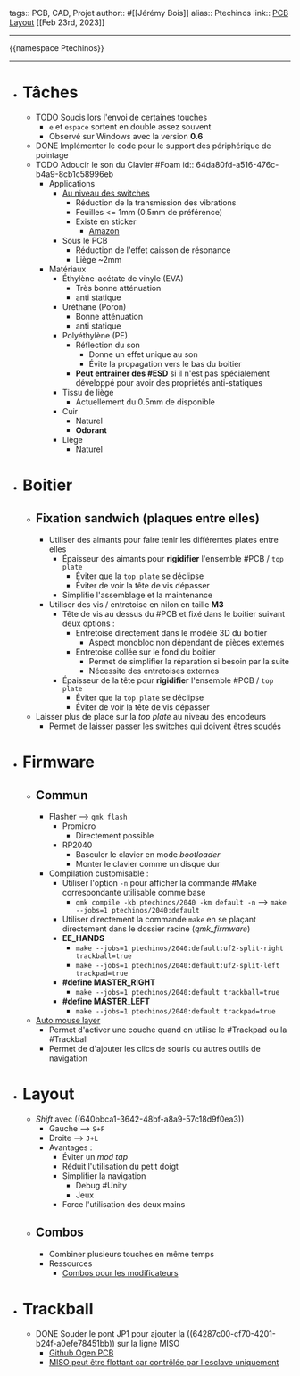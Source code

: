 tags:: PCB, CAD, Projet 
author:: #[[Jérémy Bois]]
alias:: Ptechinos
link:: [PCB](https://github.com/JeremyBois/Ptechinos) [Layout](https://github.com/JeremyBois/qmk-ptechinos)
[[Feb 23rd, 2023]]
***
{{namespace Ptechinos}}
***

- # Tâches
	- TODO Soucis lors l'envoi de certaines touches
		- `e`  et `espace` sortent en double assez souvent
		- Observé sur Windows avec la version **0.6**
	- DONE Implémenter le code pour le support des périphérique de pointage
	- TODO Adoucir le son du Clavier #Foam
	  id:: 64da80fd-a516-476c-b4a9-8cb1c58996eb
		- Applications
			- [Au niveau des switches](https://switchandclick.com/pe-foam-mod/)
				- Réduction de la transmission des vibrations
				- Feuilles <= 1mm (0.5mm de préférence)
				- Existe en sticker
					- [Amazon](https://www.amazon.com/s?k=0.5mm+Foam+Switch+Pads&ref=nb_sb_noss)
			- Sous le PCB
				- Réduction de l'effet caisson de résonance
				- Liège ~2mm
		- Matériaux
			- Éthylène-acétate de vinyle (EVA)
				- Très bonne atténuation
				- anti statique
			- Uréthane (Poron)
				- Bonne atténuation
				- anti statique
			- Polyéthylène (PE)
				- Réflection du son
					- Donne un effet unique au son
					- Évite la propagation vers le bas du boitier
				- **Peut entraîner des #ESD** si il n'est pas spécialement développé pour avoir des propriétés anti-statiques
			- Tissu de liège
				- Actuellement du 0.5mm de disponible
			- Cuir
				- Naturel
				- **Odorant**
			- Liège
				- Naturel
- # Boitier
	- ## Fixation sandwich (plaques entre elles)
		- Utiliser des aimants pour faire tenir les différentes plates entre elles
			- Épaisseur des aimants pour **rigidifier** l'ensemble #PCB / `top plate`
				- Éviter que la `top plate` se déclipse
				- Éviter de voir la tête de vis dépasser
			- Simplifie l'assemblage et la maintenance
		- Utiliser des vis / entretoise en nilon en taille **M3**
			- Tête de vis au dessus du #PCB et fixé dans le boitier suivant deux options :
				- Entretoise directement dans le modèle 3D du boitier
					- Aspect monobloc non dépendant de pièces externes
				- Entretoise collée sur le fond du boitier
					- Permet de simplifier la réparation si besoin par la suite
					- Nécessite des entretoises externes
			- Épaisseur de la tête pour **rigidifier** l'ensemble #PCB / `top plate`
				- Éviter que la `top plate` se déclipse
				- Éviter de voir la tête de vis dépasser
	- Laisser plus de place sur la *top plate* au niveau des encodeurs
		- Permet de laisser passer les switches qui doivent êtres soudés
- # Firmware
	- ## Commun
		- Flasher --> `qmk flash`
			- Promicro
				- Directement possible
			- RP2040
				- Basculer le clavier en mode *bootloader*
				- Monter le clavier comme un disque dur
		- Compilation customisable :
			- Utiliser l'option `-n` pour afficher la commande #Make correspondante utilisable comme base
				- `qmk compile -kb ptechinos/2040 -km default -n` --> `make --jobs=1 ptechinos/2040:default`
			- Utiliser directement la commande `make` en se plaçant directement dans le dossier  racine (*qmk_firmware*)
			- **EE_HANDS**
				- `make --jobs=1 ptechinos/2040:default:uf2-split-right trackball=true`
				- `make --jobs=1 ptechinos/2040:default:uf2-split-left trackpad=true`
			- **#define MASTER_RIGHT**
				- `make --jobs=1 ptechinos/2040:default trackball=true`
			- **#define MASTER_LEFT**
				- `make --jobs=1 ptechinos/2040:default trackpad=true`
	- [Auto mouse layer](https://github.com/qmk/qmk_firmware/blob/master/docs/feature_pointing_device.md#automatic-mouse-layer-idpointing-device-auto-mouse)
		- Permet d'activer une couche quand on utilise le #Trackpad ou la #Trackball
		- Permet de d'ajouter les clics de souris ou autres outils de navigation
- # Layout
	- *Shift* avec ((640bbca1-3642-48bf-a8a9-57c18d9f0ea3))
		- Gauche --> `S+F`
		- Droite    --> `J+L`
		- Avantages :
			- Éviter un *mod tap*
			- Réduit l'utilisation du petit doigt
			- Simplifier la navigation
				- Debug #Unity
				- Jeux
			- Force l'utilisation des deux mains
	- ## Combos
		- Combiner plusieurs touches en même temps
		- Ressources
			- [Combos pour les modificateurs](https://jasoncarloscox.com/blog/combo-mods/)
- # Trackball
	- DONE Souder le pont JP1 pour ajouter la ((64287c00-cf70-4201-b24f-a0efe78451bb)) sur la ligne MISO
		- [Github Ogen PCB](https://github.com/JeremyBois/Ogen)
		- [MISO peut être flottant car contrôlée par l'esclave uniquement](https://electronics.stackexchange.com/a/234707)